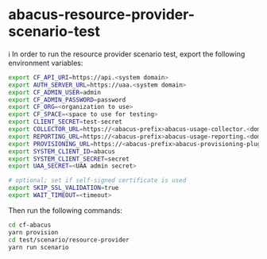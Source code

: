 abacus-resource-provider-scenario-test
===

:information_source: In order to run the resource provider scenario test, export the following environment variables:

```bash
export CF_API_URI=https://api.<system domain>
export AUTH_SERVER_URL=https://uaa.<system domain>
export CF_ADMIN_USER=admin
export CF_ADMIN_PASSWORD=password
export CF_ORG=<organization to use>
export CF_SPACE=<space to use for testing>
export CLIENT_SECRET=test-secret
export COLLECTOR_URL=https://<abacus-prefix>abacus-usage-collector.<domain>
export REPORTING_URL=https://<abacus-prefix>abacus-usage-reporting.<domain>
export PROVISIONING_URL=https://<abacus-prefix>abacus-provisioning-plugin.<domain>
export SYSTEM_CLIENT_ID=abacus
export SYSTEM_CLIENT_SECRET=secret
export UAA_SECRET=<UAA admin secret>

# optional; set if self-signed certificate is used
export SKIP_SSL_VALIDATION=true
export WAIT_TIMEOUT=<timeout>
```

Then run the following commands:

```bash
cd cf-abacus
yarn provision
cd test/scenario/resource-provider
yarn run scenario
```